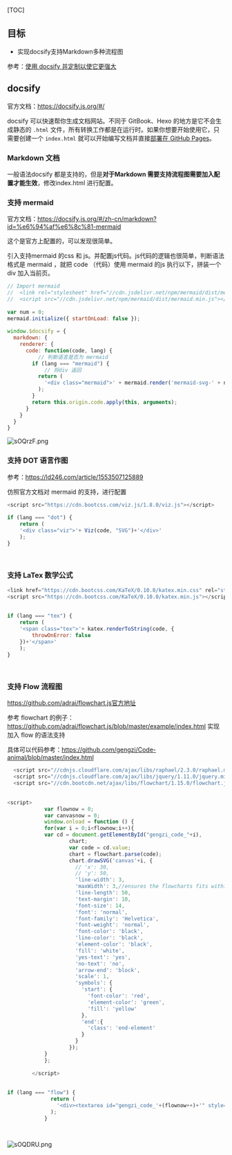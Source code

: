 [TOC]

## 目标

*  实现docsify支持Markdown多种流程图

  参考：[使用 docsify 并定制以使它更强大](https://ld246.com/article/1553507125889)

## docsify

官方文档：https://docsify.js.org/#/

docsify 可以快速帮你生成文档网站。不同于 GitBook、Hexo 的地方是它不会生成静态的 `.html` 文件，所有转换工作都是在运行时。如果你想要开始使用它，只需要创建一个 `index.html` 就可以开始编写文档并直接[部署在 GitHub Pages](https://docsify.js.org/#/zh-cn/deploy)。

### Markdown  文档

一般语法docsify 都是支持的，但是**对于Markdown 需要支持流程图需要加入配置才能生效**，修改index.html 进行配置。

### 支持 mermaid

官方文档：https://docsify.js.org/#/zh-cn/markdown?id=%e6%94%af%e6%8c%81-mermaid

这个是官方上配置的，可以发现很简单。

引入支持mermaid 的css 和 js。并配置js代码。js代码的逻辑也很简单，判断语法格式是 mermaid ，就把 code （代码）使用 mermaid  的js 执行以下，拼装一个 div 加入当前页。

```js
// Import mermaid
//  <link rel="stylesheet" href="//cdn.jsdelivr.net/npm/mermaid/dist/mermaid.min.css">
//  <script src="//cdn.jsdelivr.net/npm/mermaid/dist/mermaid.min.js"></script>
 
var num = 0;
mermaid.initialize({ startOnLoad: false });
 
window.$docsify = {
  markdown: {
    renderer: {
      code: function(code, lang) {
          // 判断语言是否为 mermaid
        if (lang === "mermaid") {
            // 将div 返回
          return (
            '<div class="mermaid">' + mermaid.render('mermaid-svg-' + num++, code) + "</div>"
          );
        }
        return this.origin.code.apply(this, arguments);
      }
    }
  }
}
```


![sOQrzF.png](https://s3.ax1x.com/2021/01/25/sOQrzF.png)

### 支持 DOT 语言作图

参考：https://ld246.com/article/1553507125889

仿照官方文档对 mermaid 的支持，进行配置

```js
<script src="https://cdn.bootcss.com/viz.js/1.8.0/viz.js"></script>
 
if (lang === "dot") {
    return (
    '<div class="viz">'+ Viz(code, "SVG")+'</div>'
    );
}
 
 
```

### 支持 LaTex 数学公式

```js
<link href="https://cdn.bootcss.com/KaTeX/0.10.0/katex.min.css" rel="stylesheet">
<script src="https://cdn.bootcss.com/KaTeX/0.10.0/katex.min.js"></script>
 
 
if (lang === "tex") {
    return (
    '<span class="tex">'+ katex.renderToString(code, {
        throwOnError: false
    })+'</span>'
    );
}
 
 
```

### 支持 Flow 流程图

https://github.com/adrai/flowchart.js官方地址

参考 flowchart 的例子：https://github.com/adrai/flowchart.js/blob/master/example/index.html 实现加入 flow 的语法支持

具体可以代码参考：https://github.com/gengzi/Code-animal/blob/master/index.html

```js
  <script src="//cdnjs.cloudflare.com/ajax/libs/raphael/2.3.0/raphael.min.js"></script>
  <script src="//cdnjs.cloudflare.com/ajax/libs/jquery/1.11.0/jquery.min.js"></script>
  <script src="//cdn.bootcdn.net/ajax/libs/flowchart/1.15.0/flowchart.js"></script>
 
 
<script>
            var flownow = 0;
            var canvasnow = 0;
            window.onload = function () {
            for(var i = 0;i<flownow;i++){
            var cd = document.getElementById("gengzi_code_"+i),
                    chart;
                    var code = cd.value;
                    chart = flowchart.parse(code);
                    chart.drawSVG('canvas'+i, {
                      // 'x': 30,
                      // 'y': 50,
                      'line-width': 3,
                      'maxWidth': 3,//ensures the flowcharts fits within a certian width
                      'line-length': 50,
                      'text-margin': 10,
                      'font-size': 14,
                      'font': 'normal',
                      'font-family': 'Helvetica',
                      'font-weight': 'normal',
                      'font-color': 'black',
                      'line-color': 'black',
                      'element-color': 'black',
                      'fill': 'white',
                      'yes-text': 'yes',
                      'no-text': 'no',
                      'arrow-end': 'block',
                      'scale': 1,
                      'symbols': {
                        'start': {
                          'font-color': 'red',
                          'element-color': 'green',
                          'fill': 'yellow'
                        },
                        'end':{
                          'class': 'end-element'
                        }
                      }
                    });
            }
            };
 
        </script>
 
 
if (lang === "flow") {
              return (
                '<div><textarea id="gengzi_code_'+(flownow++)+'" style="width: 100%;display:none;" rows="11"  >' + code + "</textarea></div><div id='canvas"+(canvasnow++)+"'></div>"
              );
            }
 
 
```

![sOQDRU.png](https://s3.ax1x.com/2021/01/25/sOQDRU.png)
